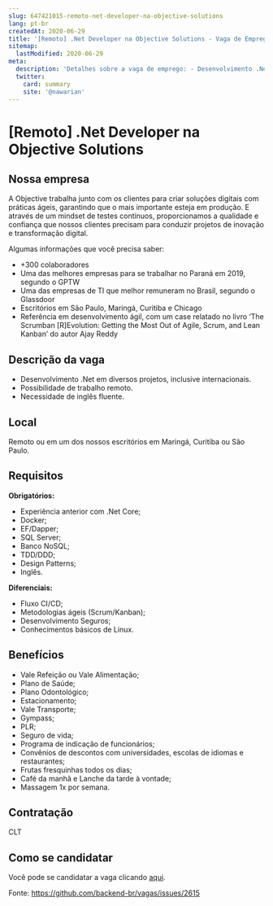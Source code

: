 ```yaml
---
slug: 647421015-remoto-net-developer-na-objective-solutions
lang: pt-br
createdAt: 2020-06-29
title: '[Remoto] .Net Developer na Objective Solutions - Vaga de Emprego'
sitemap:
  lastModified: 2020-06-29
meta:
  description: 'Detalhes sobre a vaga de emprego: - Desenvolvimento .Net em diversos projetos, inclusive internacionais. - Possibilidade de trabalho remoto. - Necessidade de inglês fluente.'
  twitter:
    card: summary
    site: '@nawarian'
---
```


# [Remoto] .Net Developer na Objective Solutions

<!-- 
==================================================
POR FAVOR, SÓ POSTE SE A VAGA FOR PARA BACK-END!

Não faça distinção de gênero no título da vaga.

Use: "Back-End Developer" ao invés de 
"Desenvolvedor Back-End" \o/

Exemplo: `[São Paulo] Back-End Developer @ NOME DA EMPRESA`
==================================================
-->

## Nossa empresa

A Objective trabalha junto com os clientes para criar soluções digitais com práticas ágeis, garantindo que o mais importante esteja em produção. E através de um mindset de testes contínuos, proporcionamos a qualidade e confiança que nossos clientes precisam para conduzir projetos de inovação e transformação digital.

Algumas informações que você precisa saber:

- +300 colaboradores
- Uma das melhores empresas para se trabalhar no Paraná em 2019, segundo o GPTW
- Uma das empresas de TI que melhor remuneram no Brasil, segundo o Glassdoor
- Escritórios em São Paulo, Maringá, Curitiba e Chicago
- Referência em desenvolvimento ágil, com um case relatado no livro ‘The Scrumban [R]Evolution: Getting the Most Out of Agile, Scrum, and Lean Kanban’ do autor Ajay Reddy

## Descrição da vaga

- Desenvolvimento .Net em diversos projetos, inclusive internacionais.
- Possibilidade de trabalho remoto.
- Necessidade de inglês fluente.


## Local

Remoto ou em um dos nossos escritórios em Maringá, Curitiba ou São Paulo.

## Requisitos

**Obrigatórios:**

- Experiência anterior com .Net Core;
- Docker;
- EF/Dapper;
- SQL Server;
- Banco NoSQL;
- TDD/DDD;
- Design Patterns;
- Inglês.


**Diferenciais:**

- Fluxo CI/CD;
- Metodologias ágeis (Scrum/Kanban);
- Desenvolvimento Seguros;
- Conhecimentos básicos de Linux.

## Benefícios

- Vale Refeição ou Vale Alimentação;
- Plano de Saúde;
- Plano Odontológico;
- Estacionamento;
- Vale Transporte;
- Gympass;
- PLR;
- Seguro de vida;
- Programa de indicação de funcionários;
- Convênios de descontos com universidades, escolas de idiomas e restaurantes;
- Frutas fresquinhas todos os dias;
- Café da manhã e Lanche da tarde à vontade;
- Massagem 1x por semana.

## Contratação

CLT

## Como se candidatar

Você pode se candidatar a vaga clicando [aqui](https://objective.gupy.io/jobs/236077).

Fonte: https://github.com/backend-br/vagas/issues/2615
